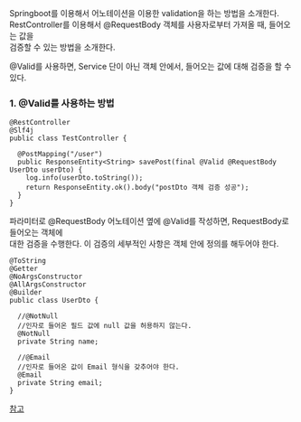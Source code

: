 Springboot를 이용해서 어노테이션을 이용한 validation을 하는 방법을 소개한다. 
RestController를 이용해서 @RequestBody 객체를 사용자로부터 가져올 때, 들어오는 값을  
검증할 수 있는 방법을 소개한다.   

@Valid를 사용하면, Service 단이 아닌 객체 안에서, 들어오는 값에 대해 검증을 할 수 있다.  

### 1. @Valid를 사용하는 방법
```
@RestController
@Slf4j
public class TestController {
  
  @PostMapping("/user")
  public ResponseEntity<String> savePost(final @Valid @RequestBody UserDto userDto) {
    log.info(userDto.toString());
    return ResponseEntity.ok().body("postDto 객체 검증 성공");
  }
}
```
파라미터로 @RequestBody 어노테이션 옆에 @Valid를 작성하면, RequestBody로 들어오는 객체에  
대한 검증을 수행한다. 이 검증의 세부적인 사항은 객체 안에 정의를 해두어야 한다. 
```
@ToString
@Getter
@NoArgsConstructor
@AllArgsConstructor
@Builder
public class UserDto {
  
  //@NotNull
  //인자로 들어온 필드 값에 null 값을 허용하지 않는다.
  @NotNull
  private String name;
  
  //@Email
  //인자로 들어온 값이 Email 형식을 갖추어야 한다. 
  @Email
  private String email;
}
```
[참고](https://jyami.tistory.com/55)
